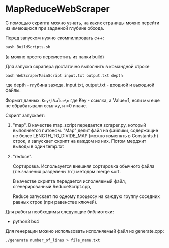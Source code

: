 # MapReduceWebScraper


С помощью скрипта можно узнать, на каких страницы можно перейти 
из имеющихся при заданной глубине обхода.

Перед запуском нужно скомпилировать с++:
```commandline
bash BuildScripts.sh
```
(а можно просто переместить из папки build)

Для запуска скрапера достаточно выполнить в командной строке
```commandline
bash WebScraperMainScript input.txt output.txt depth
```

где depth - глубина захода,
input.txt, output.txt - входной и выходной файлы.

Формат данных:
``Key\tValue\n``
где Key - ссылка, а Value=1, если мы 
еще не обрабатывали ссылку, и =0 иначе.

Скрипт запускает:

1) "map". В качестве map_script передается scraper.py, 
который выполняется питоном. "Map" делит файл на файлики, содержащие не более
LENGTH_TO_DIVIDE_MAP (можно изменять в Constants.h) строк, 
и запускает скрипт на каждом из них. Потом мерджит выводы в один temp.txt
 
1) "reduce".
   
   Сортировка. Используется внешняя сортировка обычного файла
   (т.е.значения разделены\`\n\`) методом merge sort.
   
   В качестве скрипта передается исполняемый файл, сгенерированный 
   ReduceScript.cpp, 
   
   Reduce запускает по одному процессу на каждую группу соседних равных строк
   (при равенстве ключей).
   
Для работы необходимы следующие библиотеки:
- python3 bs4

Для генерации можно использовать исполняемый файл из generate.cpp:
```commandline
./generate number_of_lines > file_name.txt
```
